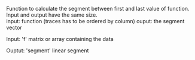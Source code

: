   Function to calculate the segment between first and last value of
  function. Input and output have the same size.  
  input: function (traces has to be ordered by column)
  ouput: the segment vector
 
  Input:    'f' matrix or array containing the data
       
  Ouptut:   'segment' linear segment 
